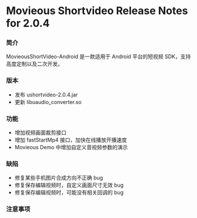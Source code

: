 # Movieous Shortvideo Release Notes for 2.0.4

### 简介

MovieousShortVideo-Android 是一款适用于 Android 平台的短视频 SDK，支持高度定制以及二次开发。

### 版本

* 发布 ushortvideo-2.0.4.jar
* 更新 libuaudio_converter.so

### 功能

* 增加视频画面裁剪接口
* 增加 fastStartMp4 接口，加快在线播放开播速度
* Movieous Demo 中增加自定义音视频参数的演示

### 缺陷

* 修复某些手机图片合成方向不正确 bug
* 修复保存编辑视频时，自定义画面尺寸无效 bug
* 修复保存编辑视频时，可能没有相关回调的 bug

### 注意事项
